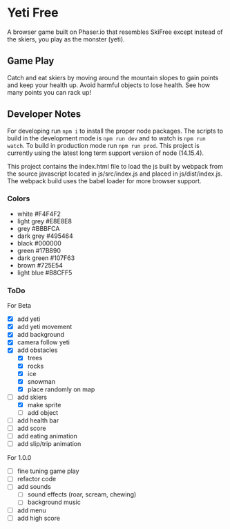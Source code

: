 # Yeti Free

A browser game built on Phaser.io that resembles SkiFree except instead of the skiers, you play as the monster (yeti).

## Game Play

Catch and eat skiers by moving around the mountain slopes to gain points and keep your health up. Avoid harmful objects to lose health. See how many points you can rack up!

## Developer Notes

For developing run ```npm i``` to install the proper node packages. The scripts to build in the development mode is ```npm run dev``` and to watch is ```npm run watch```. To build in production mode run ```npm run prod```. This project is currently using the latest long term support version of node (14.15.4).

This project contains the index.html file to load the js built by webpack from the source javascript located in js/src/index.js and placed in js/dist/index.js. The webpack build uses the babel loader for more browser support.

### Colors

- white #F4F4F2
- light grey #E8E8E8
- grey #BBBFCA
- dark grey #495464
- black #000000
- green #17B890
- dark green #107F63
- brown #725E54
- light blue #B8CFF5

### ToDo

For Beta
- [x] add yeti
- [x] add yeti movement
- [x] add background
- [x] camera follow yeti
- [x] add obstacles
    - [x] trees
    - [x] rocks
    - [x] ice
    - [x] snowman
    - [x] place randomly on map
- [ ] add skiers
    - [x] make sprite
    - [ ] add object
- [ ] add health bar
- [ ] add score
- [ ] add eating animation
- [ ] add slip/trip animation

For 1.0.0
- [ ] fine tuning game play
- [ ] refactor code
- [ ] add sounds
    - [ ] sound effects (roar, scream, chewing)
    - [ ] background music
- [ ] add menu
- [ ] add high score
